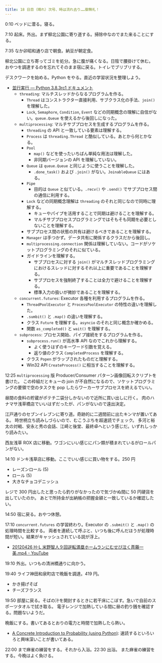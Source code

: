 ```yaml
---
title: 18 日目（晴れ）次号、時は流れ去り……御無礼！
---
```


0:10 ベッドに潜る。寝る。

7:10 起床。外出。まず柳北公園に寄り道する。掃除中なのでまた来ることにする。

7:35 なか卯昭和通り店で朝食。納豆が朝定食。

柳北公園に立ち寄ってゴミを処分。急に腹が痛くなる。日陰で腰掛けて休む。
おやつを調達するのを忘れてそのまま宿に戻る。トイレでブリブリする。

デスクワークを始める。Python をやる。直近の学習状況を整理しよう。

* [並行実行 — Python 3.8.3rc1 ドキュメント](https://docs.python.org/ja/3/library/concurrency.html)
  * `threading`: マルチスレッドからなるプログラムを作る。
    * `Thread` はコンストラクター直接利用、サブクラス化の手法、`join()` を理解した。
    * `Lock`, `Semaphore`, `Condition`, `Event` などの同期概念の理解に自信がない。`queue.Queue` を使えるから後回しになった。
  * `multiprocessing`: マルチサブプロセスを生成するプログラムを作る。
    * `threading` の API と一致している要素は理解する。
    * `Process` は `threading.Thread` と酷似している。あとから何とかなる。
    * `Pool`
      * `map()` などを使ったいちばん単純な用法は理解した。
      * 非同期バージョンの API を理解していない。
    * `Queue` は `queue.Queue` と同じように使うことを理解した。
      * `.done_task()` および `.join()` がない。`JoinableQueue` にはある。
    * `Pipe`
      * 目的は `Queue` と似ている。`.recv()` や `.send()` でサブプロセス間の通信に利用する。
    * `Lock` などの同期概念理解は `threading` のそれと同じなので同時に理解する。
      * キューやパイプを活用することで同期は避けることを理解する。
      * マルチサブプロセスプログラミングではそもそも同期を必要としないことを理解する。
    * サブプロセス間の状態の共有は避けるべきであることを理解する。
    * `Manager` は手つかず。データ共有に関係するクラスだから後回し。
    * `multiprocessing.connection` 関係は理解していない。コードがソケットプログラミングのそれに似ている。
    * ガイドラインを理解する。
      * サブプロセスに対する `join()` がマルチスレッドプログラミングにおけるスレッドに対するそれ以上に重要であることを理解する。
      * サブプロセスを強制終了することは全力で避けることを理解する。
      * 標準入力の扱いが微妙であることを理解する。
  * `concurrent.futures`: Executor 各種を利用するプログラムを作る。
    * `ThreadPoolExecutor` と `ProcessPoolExecutor` の特性の違いを理解した。
    * `.sumbit()` と `.map()` の違いを理解する。
    * クラス `Future` を理解する。`asyncio` のそれと同じ概念か確かめる。
    * 関数 `as_completed()` と `wait()` を理解する。
  * `subprocess`: プロセス開始、パイプ接続をするプログラムを作る。
    * `subprocess.run()` が高水準 API なのでこれから理解する。
      * よく使うはずのキーワード引数を覚える。
      * 返り値のクラス `CompletedProcess` を理解する。
    * クラス `Popen` がラップされたものだと理解する。
    * Win32 API `CreateProcess()` に相当することを理解する。

12:25 `multiprocessing` 版 Producer/Consumer パターン画像回転スクリプトを書けた。
この枠組だとキューの join が不自然になるので、ソケットプログラミングの要領で空のタスクを
pop したらワーカーサブプロセスを終えるでいい。

昼間の食料の貯蔵がポテチ二袋分しかないので近所に買い出しに行く。
肉のハナマサ浅草橋店でいいはずだったが、パンがないので遠出決定。

江戸通りのセブンイレブンに寄り道。奇跡的に二週間前に出たキンマが置いてある。
時世柄立ち読みしづらいので、むこうぶちを超速読でチェック。
多河と裕太の対戦、安永と秀の会話、江崎と後堂、最終卓へという感じだ。いずれしっかり読みたい。

西友浅草 ROX 店に移動。ワゴンにいい感じにパン類が積まれているがロールパンがない。

14:10 ドンキ浅草店に移動。ここでいい感じに買い物をする。250 円

* レーズンロール (5)
* ロール (5)
* 大きなチョコデニッシュ

レジで 300 円出したと思ったら釣りがなかったので気づかぬ間に 50 円硬貨を出していたのか。
あとで所持金が出納帳の把握金額と一致しているか確認したい。

14:50 宿に戻る。おやつ休憩。

17:10 `concurrent.futures` の学習終わり。Executor の `.submit()` と `.map()` の処理時間を比較する。
両者を連続して呼ぶと、いつも後に呼んだほうが処理時間が短い。結果がキャッシュされている説が浮上。

* [20120426 H-L 米野智人９回逆転満塁ホームランにむせび泣く斉藤一美.mp4 - YouTube](https://www.youtube.com/watch?v=PvOsSFCHsZk)

19:10 外出。いつもの清洲橋通りに向かう。

19:40 ライフ神田和泉町店で晩飯を調達。419 円。

* かき揚げそば
* チーズフランス

19:50 部屋に戻る。そばの汁を開封するときに若干床にこぼす。急いで自前のスポーツタオルで拭き取る。
電子レンジで加熱している間に昼の釣り銭を確認する。問題ないようだ。

晩飯にする。書いてあるとおりの電力と時間で加熱したら熱い。

* [A Concrete Introduction to Probability (using Python)](https://nbviewer.jupyter.org/url/norvig.com/ipython/Probability.ipynb):
  速読するといろいろと興味深いことが書いてある。

22:00 まで麻雀の練習をする。それから入浴。22:30 出浴。
また麻雀の練習をする。今晩はよく負ける。

